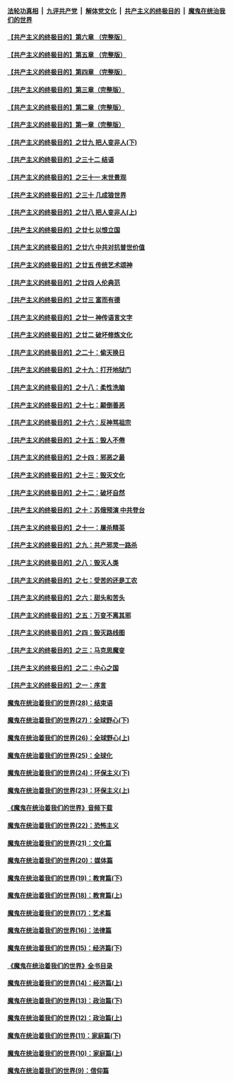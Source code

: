 

####  [法轮功真相](../../../../basic/blob/master/README.md?t=04131530) &nbsp;|&nbsp; [九评共产党](../../../../9ping.md/blob/master/README.md?t=04131530) &nbsp;|&nbsp; [解体党文化](../../../../jtdwh.md/blob/master/README.md?t=04131530)  &nbsp;|&nbsp; [共产主义的终极目的](../../../../gczydzjmd.md/blob/master/README.md?t=04131530) &nbsp;|&nbsp; [魔鬼在统治我们的世界](../../../../mgztzwmdsj.md/blob/master/README.md?t=04131530) 

#### [【共产主义的终极目的】第六章 （完整版）](../pages/nsc422/n11428913.md?t=04131530) 

#### [【共产主义的终极目的】第五章 （完整版）](../pages/nsc422/n11428912.md?t=04131530) 

#### [【共产主义的终极目的】第四章 （完整版）](../pages/nsc422/n11428907.md?t=04131530) 

#### [【共产主义的终极目的】第三章（完整版）](../pages/nsc422/n11428848.md?t=04131530) 

#### [【共产主义的终极目的】第二章（完整版）](../pages/nsc422/n11428831.md?t=04131530) 

#### [【共产主义的终极目的】第一章（完整版）](../pages/nsc422/n11417651.md?t=04131530) 

#### [【共产主义的终极目的】之廿九 把人变非人(下)](../pages/nsc422/n11344140.md?t=04131530) 

#### [【共产主义的终极目的】之三十二 结语](../pages/nsc422/n11360535.md?t=04131530) 

#### [【共产主义的终极目的】之三十一 末世景观](../pages/nsc422/n11351129.md?t=04131530) 

#### [【共产主义的终极目的】之三十 几成狼世界](../pages/nsc422/n11348280.md?t=04131530) 

#### [【共产主义的终极目的】之廿八 把人变非人(上)](../pages/nsc422/n11340492.md?t=04131530) 

#### [【共产主义的终极目的】之廿七 以恨立国](../pages/nsc422/n11336944.md?t=04131530) 

#### [【共产主义的终极目的】之廿六 中共对抗普世价值](../pages/nsc422/n11324785.md?t=04131530) 

#### [【共产主义的终极目的】之廿五 传统艺术颂神](../pages/nsc422/n11296396.md?t=04131530) 

#### [【共产主义的终极目的】之廿四 人伦典范](../pages/nsc422/n11296397.md?t=04131530) 

#### [【共产主义的终极目的】之廿三 富而有德](../pages/nsc422/n11283598.md?t=04131530) 

#### [【共产主义的终极目的】之廿一 神传语言文字](../pages/nsc422/n11263265.md?t=04131530) 

#### [【共产主义的终极目的】之廿二 破坏修炼文化](../pages/nsc422/n11245728.md?t=04131530) 

#### [【共产主义的终极目的】之二十：偷天换日](../pages/nsc422/n11238846.md?t=04131530) 

#### [【共产主义的终极目的】之十九：打开地狱门](../pages/nsc422/n11206376.md?t=04131530) 

#### [【共产主义的终极目的】之十八：柔性洗脑](../pages/nsc422/n11199994.md?t=04131530) 

#### [【共产主义的终极目的】之十七：颠倒善恶](../pages/nsc422/n11179782.md?t=04131530) 

#### [【共产主义的终极目的】之十六：反神骂祖宗](../pages/nsc422/n11166798.md?t=04131530) 

#### [【共产主义的终极目的】之十五：毁人不倦](../pages/nsc422/n11166792.md?t=04131530) 

#### [【共产主义的终极目的】之十四：邪恶之最](../pages/nsc422/n11150249.md?t=04131530) 

#### [【共产主义的终极目的】之十三：毁灭文化](../pages/nsc422/n11135227.md?t=04131530) 

#### [【共产主义的终极目的】之十二：破坏自然](../pages/nsc422/n11135214.md?t=04131530) 

#### [【共产主义的终极目的】之十：苏俄预演 中共登台](../pages/nsc422/n11118424.md?t=04131530) 

#### [【共产主义的终极目的】之十一：屠杀精英](../pages/nsc422/n11118442.md?t=04131530) 

#### [【共产主义的终极目的】之九：共产邪灵一路杀](../pages/nsc422/n11114139.md?t=04131530) 

#### [【共产主义的终极目的】之八：毁灭人类](../pages/nsc422/n11108503.md?t=04131530) 

#### [【共产主义的终极目的】之七：受苦的还是工农](../pages/nsc422/n11101809.md?t=04131530) 

#### [【共产主义的终极目的】之六：甜头和苦头](../pages/nsc422/n11096971.md?t=04131530) 

#### [【共产主义的终极目的】之五：万变不离其邪](../pages/nsc422/n11091285.md?t=04131530) 

#### [【共产主义的终极目的】之四：毁灭路线图](../pages/nsc422/n11086284.md?t=04131530) 

#### [【共产主义的终极目的】之三：马克思魔变](../pages/nsc422/n11061941.md?t=04131530) 

#### [【共产主义的终极目的】之二：中心之国](../pages/nsc422/n11047728.md?t=04131530) 

#### [【共产主义的终极目的】之一：序言](../pages/nsc422/n11086077.md?t=04131530) 

#### [魔鬼在统治着我们的世界(28)：结束语](../pages/nsc422/n10936246.md?t=04131530) 

#### [魔鬼在统治着我们的世界(27)：全球野心(下)](../pages/nsc422/n10928319.md?t=04131530) 

#### [魔鬼在统治着我们的世界(26)：全球野心(上)](../pages/nsc422/n10900318.md?t=04131530) 

#### [魔鬼在统治着我们的世界(25)：全球化](../pages/nsc422/n10788205.md?t=04131530) 

#### [魔鬼在统治着我们的世界(24)：环保主义(下)](../pages/nsc422/n10695307.md?t=04131530) 

#### [魔鬼在统治着我们的世界(23)：环保主义(上)](../pages/nsc422/n10688613.md?t=04131530) 

#### [《魔鬼在统治着我们的世界》音频下载](../pages/nsc422/n10635553.md?t=04131530) 

#### [魔鬼在统治着我们的世界(22)：恐怖主义](../pages/nsc422/n10614727.md?t=04131530) 

#### [魔鬼在统治着我们的世界(21)：文化篇](../pages/nsc422/n10597706.md?t=04131530) 

#### [魔鬼在统治着我们的世界(20)：媒体篇](../pages/nsc422/n10586579.md?t=04131530) 

#### [魔鬼在统治着我们的世界(19)：教育篇(下)](../pages/nsc422/n10564808.md?t=04131530) 

#### [魔鬼在统治着我们的世界(18)：教育篇(上)](../pages/nsc422/n10526970.md?t=04131530) 

#### [魔鬼在统治着我们的世界(17)：艺术篇](../pages/nsc422/n10499093.md?t=04131530) 

#### [魔鬼在统治着我们的世界(16)：法律篇](../pages/nsc422/n10485969.md?t=04131530) 

#### [魔鬼在统治着我们的世界(15)：经济篇(下)](../pages/nsc422/n10469975.md?t=04131530) 

#### [《魔鬼在统治着我们的世界》全书目录](../pages/nsc422/n10464261.md?t=04131530) 

#### [魔鬼在统治着我们的世界(14)：经济篇(上)](../pages/nsc422/n10457370.md?t=04131530) 

#### [魔鬼在统治着我们的世界(13)：政治篇(下)](../pages/nsc422/n10448270.md?t=04131530) 

#### [魔鬼在统治着我们的世界(12)：政治篇(上)](../pages/nsc422/n10444576.md?t=04131530) 

#### [魔鬼在统治着我们的世界(11)：家庭篇(下)](../pages/nsc422/n10440961.md?t=04131530) 

#### [魔鬼在统治着我们的世界(10)：家庭篇(上)](../pages/nsc422/n10435448.md?t=04131530) 

#### [魔鬼在统治着我们的世界(9)：信仰篇](../pages/nsc422/n10432159.md?t=04131530) 

